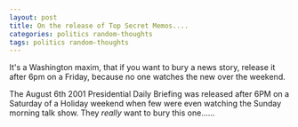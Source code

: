 ```yaml
---
layout: post
title: On the release of Top Secret Memos....
categories: politics random-thoughts
tags: politics random-thoughts
---
```


  <p>It's a Washington maxim, that if you want to bury a news story, release it after 6pm on a Friday, because no one watches the new over the weekend.  </p>
  <p>The August 6th 2001 Presidential Daily Briefing was released after 6PM on a Saturday of a Holiday weekend when few were even watching the Sunday morning talk show.   They <em>really</em> want to bury this one......</p>
  <p> </p>
  <p> </p>